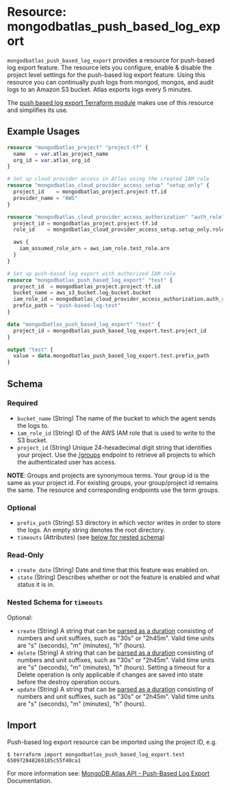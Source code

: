 # Resource: mongodbatlas_push_based_log_export

`mongodbatlas_push_based_log_export` provides a resource for push-based log export feature. The resource lets you configure, enable & disable the project level settings for the push-based log export feature. Using this resource you 
can continually push logs from mongod, mongos, and audit logs to an Amazon S3 bucket. Atlas exports logs every 5 minutes.

The [push based log export Terraform module](https://registry.terraform.io/modules/terraform-mongodbatlas-modules/push-based-log-export/mongodbatlas/latest) makes use of this resource and simplifies its use.


## Example Usages

```terraform
resource "mongodbatlas_project" "project-tf" {
  name   = var.atlas_project_name
  org_id = var.atlas_org_id
}

# Set up cloud provider access in Atlas using the created IAM role
resource "mongodbatlas_cloud_provider_access_setup" "setup_only" {
  project_id    = mongodbatlas_project.project-tf.id
  provider_name = "AWS"
}

resource "mongodbatlas_cloud_provider_access_authorization" "auth_role" {
  project_id = mongodbatlas_project.project-tf.id
  role_id    = mongodbatlas_cloud_provider_access_setup.setup_only.role_id

  aws {
    iam_assumed_role_arn = aws_iam_role.test_role.arn
  }
}

# Set up push-based log export with authorized IAM role
resource "mongodbatlas_push_based_log_export" "test" {
  project_id  = mongodbatlas_project.project-tf.id
  bucket_name = aws_s3_bucket.log_bucket.bucket
  iam_role_id = mongodbatlas_cloud_provider_access_authorization.auth_role.role_id
  prefix_path = "push-based-log-test"
}

data "mongodbatlas_push_based_log_export" "test" {
  project_id = mongodbatlas_push_based_log_export.test.project_id
}

output "test" {
  value = data.mongodbatlas_push_based_log_export.test.prefix_path
}
```

<!-- schema generated by tfplugindocs -->
## Schema

### Required

- `bucket_name` (String) The name of the bucket to which the agent sends the logs to.
- `iam_role_id` (String) ID of the AWS IAM role that is used to write to the S3 bucket.
- `project_id` (String) Unique 24-hexadecimal digit string that identifies your project. Use the [/groups](#tag/Projects/operation/listProjects) endpoint to retrieve all projects to which the authenticated user has access.

**NOTE**: Groups and projects are synonymous terms. Your group id is the same as your project id. For existing groups, your group/project id remains the same. The resource and corresponding endpoints use the term groups.

### Optional

- `prefix_path` (String) S3 directory in which vector writes in order to store the logs. An empty string denotes the root directory.
- `timeouts` (Attributes) (see [below for nested schema](#nestedatt--timeouts))

### Read-Only

- `create_date` (String) Date and time that this feature was enabled on.
- `state` (String) Describes whether or not the feature is enabled and what status it is in.

<a id="nestedatt--timeouts"></a>
### Nested Schema for `timeouts`

Optional:

- `create` (String) A string that can be [parsed as a duration](https://pkg.go.dev/time#ParseDuration) consisting of numbers and unit suffixes, such as "30s" or "2h45m". Valid time units are "s" (seconds), "m" (minutes), "h" (hours).
- `delete` (String) A string that can be [parsed as a duration](https://pkg.go.dev/time#ParseDuration) consisting of numbers and unit suffixes, such as "30s" or "2h45m". Valid time units are "s" (seconds), "m" (minutes), "h" (hours). Setting a timeout for a Delete operation is only applicable if changes are saved into state before the destroy operation occurs.
- `update` (String) A string that can be [parsed as a duration](https://pkg.go.dev/time#ParseDuration) consisting of numbers and unit suffixes, such as "30s" or "2h45m". Valid time units are "s" (seconds), "m" (minutes), "h" (hours).

## Import 
Push-based log export resource can be imported using the project ID, e.g.

```
$ terraform import mongodbatlas_push_based_log_export.test 650972848269185c55f40ca1
```

For more information see: [MongoDB Atlas API - Push-Based Log Export](https://www.mongodb.com/docs/atlas/reference/api-resources-spec/v2/#tag/Push-Based-Log-Export) Documentation.
